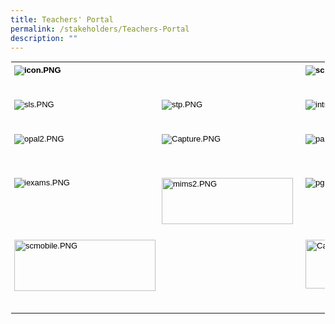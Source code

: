 ```yaml
---
title: Teachers' Portal
permalink: /stakeholders/Teachers-Portal
description: ""
---
```

<table style="margin: auto; outline: 0px; padding: 0px; border-collapse: collapse; clear: both; border: 1px solid transparent; table-layout: fixed; max-width: 100%; color: rgb(0, 0, 0); font-family: Helvetica; font-size: 13px; font-style: normal; font-variant-ligatures: normal; font-variant-caps: normal; font-weight: 400; letter-spacing: normal; orphans: 2; text-align: left; text-transform: none; white-space: normal; widows: 2; word-spacing: 0px; -webkit-text-stroke-width: 0px; text-decoration-thickness: initial; text-decoration-style: initial; text-decoration-color: initial; width: 620.333px;" class="ive_eobj_center ives_tab_kosong"><tbody style="margin: 0px; outline: 0px; padding: 0px;"><tr style="margin: 0px; outline: 0px; padding: 0px;"><th style="margin: 0px; outline: 0px; padding: 5px; vertical-align: top; width: 209px;"><img style="margin: 0px 10px 0px 0px; outline: 0px; padding: 0px; border: none; max-width: 100%; float: left; cursor: pointer;" class="ive_eobj_left ive_clickable" alt="icon.PNG" src="https://rivervalepri.moe.edu.sg/qql/slot/u143/Stakeholders/icon.PNG"><br style="margin: 0px; outline: 0px; padding: 0px;"></th><td style="margin: 0px; outline: 0px; padding: 5px; vertical-align: top; width: 202px;"><div style="margin: 0px; outline: 0px; padding: 0px; line-height: 20px !important; color: rgb(0, 0, 0); font-family: Helvetica; font-size: 13px; text-align: center;"></div><br style="margin: 0px; outline: 0px; padding: 0px;"></td><th style="margin: 0px; outline: 0px; padding: 5px; vertical-align: top; width: 209px;"><img style="margin: 0px 10px 0px 0px; outline: 0px; padding: 0px; border: none; max-width: 100%; float: left; cursor: pointer;" class="ive_eobj_left ive_clickable" alt="scp.PNG" src="https://rivervalepri.moe.edu.sg/qql/slot/u143/Stakeholders/scp.PNG"><br style="margin: 0px; outline: 0px; padding: 0px;"><br style="margin: 0px; outline: 0px; padding: 0px;"></th></tr><tr style="margin: 0px; outline: 0px; padding: 0px;"><td style="margin: 0px; outline: 0px; padding: 5px; vertical-align: top; width: 60px;"><br style="margin: 0px; outline: 0px; padding: 0px;"><img style="margin: 0px 10px 0px 0px; outline: 0px; padding: 0px; border: none; max-width: 100%; float: left; cursor: pointer;" class="ive_eobj_left ive_clickable" alt="sls.PNG" src="https://rivervalepri.moe.edu.sg/qql/slot/u143/Stakeholders/sls.PNG"><br style="margin: 0px; outline: 0px; padding: 0px;"><br style="margin: 0px; outline: 0px; padding: 0px;"></td><td style="margin: 0px; outline: 0px; padding: 5px; vertical-align: top; width: 60px;"><br style="margin: 0px; outline: 0px; padding: 0px;"><img style="margin: 0px 10px 0px 0px; outline: 0px; padding: 0px; border: none; max-width: 100%; float: left; cursor: pointer;" class="ive_eobj_left ive_clickable" alt="stp.PNG" src="https://rivervalepri.moe.edu.sg/qql/slot/u143/Stakeholders/stp.PNG"><br style="margin: 0px; outline: 0px; padding: 0px;"></td><td style="margin: 0px; outline: 0px; padding: 5px; vertical-align: top; width: 60px;"><br style="margin: 0px; outline: 0px; padding: 0px;"><img style="margin: 0px 10px 0px 0px; outline: 0px; padding: 0px; border: none; max-width: 100%; float: left; cursor: pointer;" class="ive_eobj_left ive_clickable" alt="intranet.PNG" src="https://rivervalepri.moe.edu.sg/qql/slot/u143/Stakeholders/intranet.PNG"><br style="margin: 0px; outline: 0px; padding: 0px;"></td></tr><tr style="margin: 0px; outline: 0px; padding: 0px;"><td style="margin: 0px; outline: 0px; padding: 5px; vertical-align: top;"><br style="margin: 0px; outline: 0px; padding: 0px;"><img style="margin: 0px 10px 0px 0px; outline: 0px; padding: 0px; border: none; max-width: 100%; float: left; cursor: pointer;" class="ive_eobj_left ive_clickable" alt="opal2.PNG" src="https://rivervalepri.moe.edu.sg/qql/slot/u143/Stakeholders/opal2.PNG"><br style="margin: 0px; outline: 0px; padding: 0px;"></td><td style="margin: 0px; outline: 0px; padding: 5px; vertical-align: top;"><br style="margin: 0px; outline: 0px; padding: 0px;"><img style="margin: 0px 10px 0px 0px; outline: 0px; padding: 0px; border: none; max-width: 100%; float: left; cursor: pointer;" class="ive_eobj_left ive_clickable" alt="Capture.PNG" src="https://rivervalepri.moe.edu.sg/qql/slot/u143/Stakeholders/Capture[2].PNG"><br style="margin: 0px; outline: 0px; padding: 0px;"></td><td style="margin: 0px; outline: 0px; padding: 5px; vertical-align: top;"><br style="margin: 0px; outline: 0px; padding: 0px;"><img style="margin: 0px 10px 0px 0px; outline: 0px; padding: 0px; border: none; max-width: 100%; float: left; cursor: pointer;" class="ive_eobj_left ive_clickable" alt="pacgov.PNG" src="https://rivervalepri.moe.edu.sg/qql/slot/u143/Stakeholders/pacgov.PNG"><br style="margin: 0px; outline: 0px; padding: 0px;"><br style="margin: 0px; outline: 0px; padding: 0px;"><br style="margin: 0px; outline: 0px; padding: 0px;"></td></tr><tr style="margin: 0px; outline: 0px; padding: 0px;"><td style="margin: 0px; outline: 0px; padding: 5px; vertical-align: top;"><br style="margin: 0px; outline: 0px; padding: 0px;"><img style="margin: auto; outline: 0px; padding: 0px; border: none; max-width: 100%; clear: both; cursor: pointer; display: block;" class="ive_clickable ive_eobj_center" alt="iexams.PNG" src="https://rivervalepri.moe.edu.sg/qql/slot/u143/Stakeholders/iexams.PNG"><br style="margin: 0px; outline: 0px; padding: 0px;"></td><td style="margin: 0px; outline: 0px; padding: 5px; vertical-align: top;"><br style="margin: 0px; outline: 0px; padding: 0px;"><img style="margin: 0px 10px 0px 0px; outline: 0px; padding: 0px; border: none; max-width: 100%; float: left; cursor: pointer; width: 210px; height: 74px;" class="ive_eobj_left ive_clickable" alt="mims2.PNG" width="100%" src="https://rivervalepri.moe.edu.sg/qql/slot/u143/Stakeholders/mims2.PNG"><br style="margin: 0px; outline: 0px; padding: 0px;"></td><td style="margin: 0px; outline: 0px; padding: 5px; vertical-align: top;"><br style="margin: 0px; outline: 0px; padding: 0px;"><img style="margin: 0px 10px 0px 0px; outline: 0px; padding: 0px; border: none; max-width: 100%; float: left; cursor: pointer;" class="ive_eobj_left ive_clickable" alt="pg.PNG" src="https://rivervalepri.moe.edu.sg/qql/slot/u143/Stakeholders/pg.PNG"><br style="margin: 0px; outline: 0px; padding: 0px;"></td></tr><tr style="margin: 0px; outline: 0px; padding: 0px;"><td style="margin: 0px; outline: 0px; padding: 5px; vertical-align: top;"><br style="margin: 0px; outline: 0px; padding: 0px;"><img style="margin: auto; outline: 0px; padding: 0px; border: none; max-width: 100%; clear: both; cursor: pointer; display: block; width: 226px; height: 82px;" class="ive_eobj_center ive_clickable" alt="scmobile.PNG" src="https://rivervalepri.moe.edu.sg/qql/slot/u143/Stakeholders/scmobile.PNG"><br style="margin: 0px; outline: 0px; padding: 0px;"><br style="margin: 0px; outline: 0px; padding: 0px;"></td><td style="margin: 0px; outline: 0px; padding: 5px; vertical-align: top;"></td><td style="margin: 0px; outline: 0px; padding: 5px; vertical-align: top;"><br style="margin: 0px; outline: 0px; padding: 0px;"><img style="margin: auto; outline: 0px; padding: 0px; border: none; max-width: 100%; clear: both; cursor: pointer; display: block; width: 206px; height: 78px;" class="ive_eobj_center ive_clickable" alt="Capture.PNG" src="https://rivervalepri.moe.edu.sg/qql/slot/u143/Stakeholders/Capture.PNG"><br style="margin: 0px; outline: 0px; padding: 0px;"></td></tr></tbody></table>
